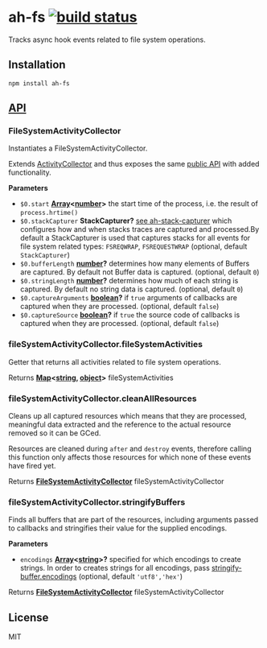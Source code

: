 # ah-fs [![build status](https://secure.travis-ci.org/nodesource/ah-fs.svg?branch=master)](http://travis-ci.org/nodesource/ah-fs)

Tracks async hook events related to file system operations.

## Installation

    npm install ah-fs

## [API](https://nodesource.github.io/ah-fs)

<!-- Generated by documentation.js. Update this documentation by updating the source code. -->

### FileSystemActivityCollector

Instantiates a FileSystemActivityCollector.

Extends [ActivityCollector](https://github.com/nodesource/ah-collector) and thus
exposes the same [public
API](https://github.com/nodesource/ah-collector#api) with added
functionality.

**Parameters**

-   `$0.start` **[Array](https://developer.mozilla.org/en-US/docs/Web/JavaScript/Reference/Global_Objects/Array)&lt;[number](https://developer.mozilla.org/en-US/docs/Web/JavaScript/Reference/Global_Objects/Number)>** the start time of the process, i.e. the result of `process.hrtime()`
-   `$0.stackCapturer` **StackCapturer?** [see ah-stack-capturer](https://github.com/nodesource/ah-stack-capturer) which
    configures how and when stacks traces are captured and processed.By default a StackCapturer is used that captures stacks for all events for
    file system related types: `FSREQWRAP`, `FSREQUESTWRAP` (optional, default `StackCapturer`)
-   `$0.bufferLength` **[number](https://developer.mozilla.org/en-US/docs/Web/JavaScript/Reference/Global_Objects/Number)?** determines how many elements of Buffers are
    captured. By default not Buffer data is captured. (optional, default `0`)
-   `$0.stringLength` **[number](https://developer.mozilla.org/en-US/docs/Web/JavaScript/Reference/Global_Objects/Number)?** determines how much of each string is
    captured. By default no string data is captured. (optional, default `0`)
-   `$0.captureArguments` **[boolean](https://developer.mozilla.org/en-US/docs/Web/JavaScript/Reference/Global_Objects/Boolean)?** if `true` arguments of callbacks
    are captured when they are processed. (optional, default `false`)
-   `$0.captureSource` **[boolean](https://developer.mozilla.org/en-US/docs/Web/JavaScript/Reference/Global_Objects/Boolean)?** if `true` the source code of callbacks
    is captured when they are processed. (optional, default `false`)

### fileSystemActivityCollector.fileSystemActivities

Getter that returns all activities related to file system operations.

Returns **[Map](https://developer.mozilla.org/en-US/docs/Web/JavaScript/Reference/Global_Objects/Map)&lt;[string](https://developer.mozilla.org/en-US/docs/Web/JavaScript/Reference/Global_Objects/String), [object](https://developer.mozilla.org/en-US/docs/Web/JavaScript/Reference/Global_Objects/Object)>** fileSystemActivities

### fileSystemActivityCollector.cleanAllResources

Cleans up all captured resources which means that they are processed,
meaningful data extracted and the reference to the actual resource removed
so it can be GCed.

Resources are cleaned during `after` and `destroy` events, therefore
calling this function only affects those resources for which none of these
events have fired yet.

Returns **[FileSystemActivityCollector](#filesystemactivitycollector)** fileSystemActivityCollector

### fileSystemActivityCollector.stringifyBuffers

Finds all buffers that are part of the resources, including arguments
passed to callbacks and stringifies their value for the supplied
encodings.

**Parameters**

-   `encodings` **[Array](https://developer.mozilla.org/en-US/docs/Web/JavaScript/Reference/Global_Objects/Array)&lt;[string](https://developer.mozilla.org/en-US/docs/Web/JavaScript/Reference/Global_Objects/String)>?** specified for which encodings to create
    strings. In order to creates strings for all encodings, pass
    [stringify-buffer.encodings](https://github.com/nodesource/stringify-buffer#stringifybufferencodings) (optional, default `'utf8','hex'`)

Returns **[FileSystemActivityCollector](#filesystemactivitycollector)** fileSystemActivityCollector

## License

MIT
